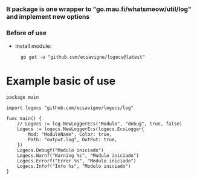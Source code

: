 ### It package is one wrapper to "go.mau.fi/whatsmeow/util/log" and implement new options 

### Before of use
* Install module:
  ```
	go get -u "github.com/ecsavigne/logecs@latest"
  ```

# Example basic of use
```
package main

import logecs "github.com/ecsavigne/logecs/log"

func main() {
	// Logecs := log.NewLoggerEcs("Modulo", "debug", true, false)
	Logecs := logecs.NewLoggerEcs(logecs.EcsLogger{
		Mod: "ModuleName", Color: true,
		Path: "output.log", OutPut: true,
	})
	Logecs.Debugf("Modulo iniciado")
	Logecs.Warnf("Warning %s", "Modulo iniciado")
	Logecs.Errorf("Error %s", "Modulo iniciado")
	Logecs.Infof("Info %s", "Modulo iniciado")
}
```
